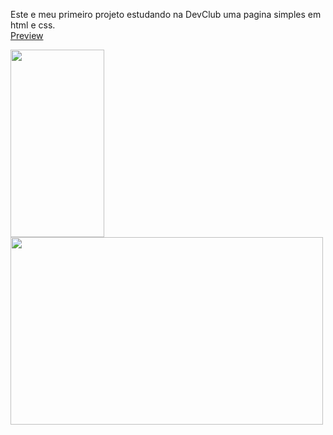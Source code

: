 Este e meu primeiro projeto estudando na DevClub
uma pagina simples em html e css.<a href="https://josue28jrd.github.io/we-care-about-pet/"><br>Preview</a>

 <img src="https://github.com/josue28jrd/we-care-about-pet/blob/master/img/mobile.png" width="150" height="300"/>                           <img src="https://github.com/josue28jrd/we-care-about-pet/blob/master/img/Computer.png" width="500" height="300"/> 
